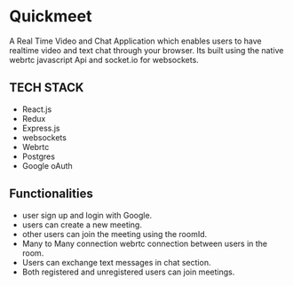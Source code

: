 # Quickmeet

A Real Time Video and Chat Application which enables users to have realtime video and text chat through your browser.
Its built using the native webrtc javascript Api and socket.io for websockets.

## TECH STACK

- React.js
- Redux
- Express.js
- websockets
- Webrtc
- Postgres
- Google oAuth

## Functionalities

- user sign up and login with Google.
- users can create a new meeting.
- other users can join the meeting using the roomId.
- Many to Many connection webrtc connection between users in the room.
- Users can exchange text messages in chat section.
- Both registered and unregistered users can join meetings.

